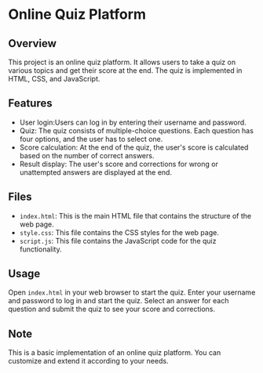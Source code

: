 # Online Quiz Platform

## Overview
This project is an online quiz platform. It allows users to take a quiz on various topics and get their score at the end. The quiz is implemented in HTML, CSS, and JavaScript.

## Features
- User login:Users can log in by entering their username and password.
- Quiz: The quiz consists of multiple-choice questions. Each question has four options, and the user has to select one.
- Score calculation: At the end of the quiz, the user's score is calculated based on the number of correct answers.
- Result display: The user's score and corrections for wrong or unattempted answers are displayed at the end.

## Files
- `index.html`: This is the main HTML file that contains the structure of the web page.
- `style.css`: This file contains the CSS styles for the web page.
- `script.js`: This file contains the JavaScript code for the quiz functionality.

## Usage
Open `index.html` in your web browser to start the quiz. Enter your username and password to log in and start the quiz. Select an answer for each question and submit the quiz to see your score and corrections.

## Note
This is a basic implementation of an online quiz platform. You can customize and extend it according to your needs.

